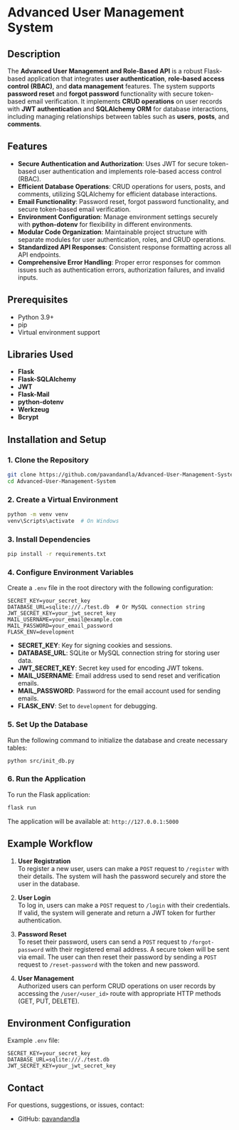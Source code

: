 # **Advanced User Management System**

## **Description**

The **Advanced User Management and Role-Based API** is a robust Flask-based application that integrates **user authentication**, **role-based access control (RBAC)**, and **data management** features. The system supports **password reset** and **forgot password** functionality with secure token-based email verification. It implements **CRUD operations** on user records with **JWT authentication** and **SQLAlchemy ORM** for database interactions, including managing relationships between tables such as **users**, **posts**, and **comments**.



## **Features**

- **Secure Authentication and Authorization**: Uses JWT for secure token-based user authentication and implements role-based access control (RBAC).
- **Efficient Database Operations**: CRUD operations for users, posts, and comments, utilizing SQLAlchemy for efficient database interactions.
- **Email Functionality**: Password reset, forgot password functionality, and secure token-based email verification.
- **Environment Configuration**: Manage environment settings securely with **python-dotenv** for flexibility in different environments.
- **Modular Code Organization**: Maintainable project structure with separate modules for user authentication, roles, and CRUD operations.
- **Standardized API Responses**: Consistent response formatting across all API endpoints.
- **Comprehensive Error Handling**: Proper error responses for common issues such as authentication errors, authorization failures, and invalid inputs.


## Prerequisites

- Python 3.9+
- pip
- Virtual environment support
## **Libraries Used**

- **Flask** 
- **Flask-SQLAlchemy** 
- **JWT** 
- **Flask-Mail** 
- **python-dotenv** 
- **Werkzeug** 
- **Bcrypt** 



## **Installation and Setup**

### **1. Clone the Repository**

```bash
git clone https://github.com/pavandandla/Advanced-User-Management-System.git
cd Advanced-User-Management-System
```



### **2. Create a Virtual Environment**

```bash
python -m venv venv
venv\Scripts\activate  # On Windows
```



### **3. Install Dependencies**

```bash
pip install -r requirements.txt
```



### **4. Configure Environment Variables**

Create a `.env` file in the root directory with the following configuration:

```plaintext
SECRET_KEY=your_secret_key
DATABASE_URL=sqlite:///./test.db  # Or MySQL connection string
JWT_SECRET_KEY=your_jwt_secret_key
MAIL_USERNAME=your_email@example.com
MAIL_PASSWORD=your_email_password
FLASK_ENV=development
```

- **SECRET_KEY**: Key for signing cookies and sessions.
- **DATABASE_URL**: SQLite or MySQL connection string for storing user data.
- **JWT_SECRET_KEY**: Secret key used for encoding JWT tokens.
- **MAIL_USERNAME**: Email address used to send reset and verification emails.
- **MAIL_PASSWORD**: Password for the email account used for sending emails.
- **FLASK_ENV**: Set to `development` for debugging.



### **5. Set Up the Database**

Run the following command to initialize the database and create necessary tables:

```bash
python src/init_db.py
```



### **6. Run the Application**

To run the Flask application:

```bash
flask run
```

The application will be available at: `http://127.0.0.1:5000`





## **Example Workflow**

1. **User Registration**  
    To register a new user, users can make a `POST` request to `/register` with their details. The system will hash the password securely and store the user in the database.
    
2. **User Login**  
    To log in, users can make a `POST` request to `/login` with their credentials. If valid, the system will generate and return a JWT token for further authentication.
    
3. **Password Reset**  
    To reset their password, users can send a `POST` request to `/forgot-password` with their registered email address. A secure token will be sent via email. The user can then reset their password by sending a `POST` request to `/reset-password` with the token and new password.
    
4. **User Management**  
    Authorized users can perform CRUD operations on user records by accessing the `/user/<user_id>` route with appropriate HTTP methods (GET, PUT, DELETE).
    





## **Environment Configuration**

Example `.env` file:

```plaintext
SECRET_KEY=your_secret_key
DATABASE_URL=sqlite:///./test.db
JWT_SECRET_KEY=your_jwt_secret_key
```


## **Contact**

For questions, suggestions, or issues, contact:

- GitHub: [pavandandla](https://github.com/pavandandla)
